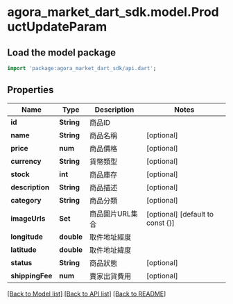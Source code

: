 # agora_market_dart_sdk.model.ProductUpdateParam

## Load the model package
```dart
import 'package:agora_market_dart_sdk/api.dart';
```

## Properties
Name | Type | Description | Notes
------------ | ------------- | ------------- | -------------
**id** | **String** | 商品ID | 
**name** | **String** | 商品名稱 | [optional] 
**price** | **num** | 商品價格 | [optional] 
**currency** | **String** | 貨幣類型 | [optional] 
**stock** | **int** | 商品庫存 | [optional] 
**description** | **String** | 商品描述 | [optional] 
**category** | **String** | 商品分類 | [optional] 
**imageUrls** | **Set<String>** | 商品圖片URL集合 | [optional] [default to const {}]
**longitude** | **double** | 取件地址經度 | 
**latitude** | **double** | 取件地址緯度 | 
**status** | **String** | 商品狀態 | [optional] 
**shippingFee** | **num** | 賣家出貨費用 | [optional] 

[[Back to Model list]](../README.md#documentation-for-models) [[Back to API list]](../README.md#documentation-for-api-endpoints) [[Back to README]](../README.md)



